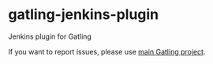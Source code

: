 gatling-jenkins-plugin
======================

Jenkins plugin for Gatling

If you want to report issues, please use [main Gatling project](https://github.com/gatling/gatling).
